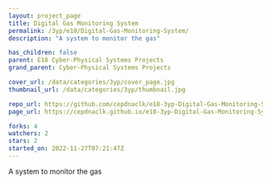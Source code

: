 ```yaml
---
layout: project_page
title: Digital Gas Monitoring System
permalink: /3yp/e18/Digital-Gas-Monitoring-System/
description: "A system to monitor the gas"

has_children: false
parent: E18 Cyber-Physical Systems Projects
grand_parent: Cyber-Physical Systems Projects

cover_url: /data/categories/3yp/cover_page.jpg
thumbnail_url: /data/categories/3yp/thumbnail.jpg

repo_url: https://github.com/cepdnaclk/e18-3yp-Digital-Gas-Monitoring-System
page_url: https://cepdnaclk.github.io/e18-3yp-Digital-Gas-Monitoring-System

forks: 4
watchers: 2
stars: 2
started_on: 2022-11-27T07:21:47Z
---
```

A system to monitor the gas

